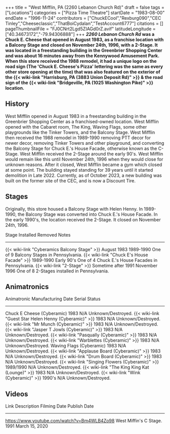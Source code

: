 +++
title = "West Mifflin, PA (2260 Lebanon Church Rd)"
draft = false
tags = ["Locations"]
categories = ["Pizza Time Theatre"]
startDate = "1983-08-00"
endDate = "1996-11-24"
contributors = ["ChuckECool","Rexburg090","CEC Tinley","Cheeseclassic","ThatBoiCydalan","TestAccount6777"]
citations = []
pageThumbnailFile = "FJ0CNrt2Lgd5ZIAGd0rZ.avif"
latitudeLongitude = ["40.34673172","-79.94306888"]
+++
***2260 Lebanon Church Rd* was a Chuck E. Cheese that opened in August 1983, as a franchise location with a Balcony Stage and closed on November 24th, 1996, with a 2-Stage.
It was located in a freestanding building in the Greenbrier Shopping Center and was about 16 minutes away from the Kennywood Amusement Park.
When this store received the 1988 remodel, it had a unique logo on the road sign (The 'Chuck E. Cheese's Pizza' lettering was the same as every other store opening at the time) that was also featured on the exterior of the {{< wiki-link "Harrisburg, PA (3883 Union Deposit Rd)" >}} & the road sign of the {{< wiki-link "Bridgeville, PA (1025 Washington Pike)" >}} location.**

## History

West Mifflin opened in August 1983 in a freestanding building in the Greenbrier Shopping Center as a franchised-owned location. West Mifflin opened with the Cabaret room, The King, Waving Flags, some other playgrounds like the Tinker Towers, and the Balcony Stage. West Mifflin then received the 1988 remodel in 1989-1990 removing PTT decor for newer decor, removing Tinker Towers and other playground, and converting the Balcony Stage for Chuck E.'s House Facade, otherwise known as the C-Stage. West Mifflin received the 2-Stage around the early 90's. West Mifflin would remain like this until November 24th, 1996 when they would close for unknown reasons. After it closed, West Mifflin became a gym which closed at some point. The building stayed standing for 39 years until it started demolition in Late 2022. Currently, as of October 2023, a new building was built on the former site of the CEC, and is now a Discount Tire.

## Stages

Originally, this store housed a Balcony Stage with Helen Henny.
In 1989-1990, the Balcony Stage was converted into Chuck E.'s House Facade.
In the early 1990's, the location received the 2-Stage.
It closed on November 24th, 1996.

  Stage                                              Installed             Removed         Notes
  -------------------------------------------------- --------------------- --------------- -----------------------------------------------------
  {{< wiki-link "Cyberamics Balcony Stage" >}}   August 1983           1989-1990       One of 9 Balcony Stages in Pennsylvania.
  {{< wiki-link "Chuck E's House Facade" >}}    1989-1990             Early 90's     One of 4 Chuck E.'s House Facades in Pennsylvania.
  {{< wiki-link "2-Stage" >}}                    Sometime after 1991   November 1996   One of 8 2-Stages installed in Pennsylvania.

## Animatronics

  Animatronic                                                  Manufacturing Date   Serial   Status
  ------------------------------------------------------------ -------------------- -------- --------------------
  Chuck E Cheese (Cyberamic)                                   1983                 N/A      Unknown/Destroyed.
  {{< wiki-link "Guest Star Helen Henny (Cyberamic)" >}}   1983                 N/A      Unknown/Destroyed.
  {{< wiki-link "Mr Munch (Cyberamic)" >}}                 1983                 N/A      Unknown/Destroyed.
  {{< wiki-link "Jasper T Jowls (Cyberamic)" >}}           1983                 N/A      Unknown/Destroyed.
  {{< wiki-link "Pasqually (Cyberamic)" >}}                1983                 N/A      Unknown/Destroyed.
  {{< wiki-link "Warblettes (Cyberamic)" >}}               1983                 N/A      Unknown/Destroyed.
  Waving Flags (Cyberamic)                                     1983                 N/A      Unknown/Destroyed.
  {{< wiki-link "Applause Board (Cyberamic)" >}}           1983                 N/A      Unknown/Destroyed.
  {{< wiki-link "Drum Board (Cyberamic)" >}}               1983                 N/A      Unknown/Destroyed.
  {{< wiki-link "Singing Flowers (Cyberamic)" >}}          1989/1990            N/A      Unknown/Destroyed.
  {{< wiki-link "The King King Kat (Lounge)" >}}           1983                 N/A      Unknown/Destroyed.
  {{< wiki-link "Wink (Cyberamic)" >}}                     1990's              N/A      Unknown/Destroyed.

## Videos

  Link                                          Description               Filming Date   Publish Date
  --------------------------------------------- ------------------------- -------------- ----------------
  https://www.youtube.com/watch?v=Bm4WLB4Zo98   West Miffin's C Stage.   1991           March 15, 2020
                                                                                         
                                                                                         
                                                                                         
